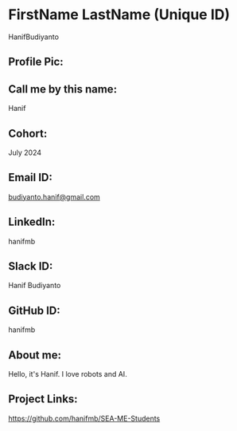 # FirstName LastName (Unique ID)
HanifBudiyanto
## Profile Pic: 
## Call me by this name: 
Hanif
## Cohort: 
July 2024
## Email ID: 
budiyanto.hanif@gmail.com
## LinkedIn:
hanifmb
## Slack ID: 
Hanif Budiyanto
## GitHub ID:
hanifmb
## About me: 
Hello, it's Hanif. I love robots and AI.
## Project Links:
https://github.com/hanifmb/SEA-ME-Students
